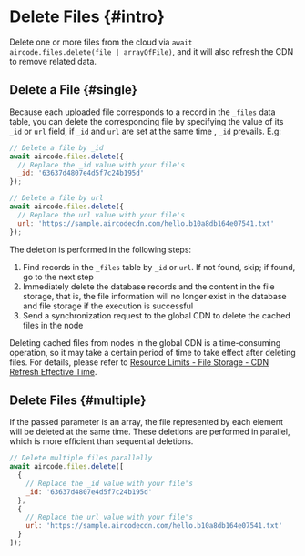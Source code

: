 # Delete Files {#intro}

Delete one or more files from the cloud via `await aircode.files.delete(file | arrayOfFile)`, and it will also refresh the CDN to remove related data.

## Delete a File {#single}

Because each uploaded file corresponds to a record in the `_files` data table, you can delete the corresponding file by specifying the value of its `_id` or `url` field, if `_id` and `url` are set at the same time , `_id` prevails. E.g:

```js
// Delete a file by _id
await aircode.files.delete({
  // Replace the _id value with your file's
  _id: '63637d4807e4d5f7c24b195d'
});

// Delete a file by url
await aircode.files.delete({
  // Replace the url value with your file's
  url: 'https://sample.aircodecdn.com/hello.b10a8db164e07541.txt'
});
```

The deletion is performed in the following steps:

1. Find records in the `_files` table by `_id` or `url`. If not found, skip; if found, go to the next step
2. Immediately delete the database records and the content in the file storage, that is, the file information will no longer exist in the database and file storage if the execution is successful
3. Send a synchronization request to the global CDN to delete the cached files in the node

Deleting cached files from nodes in the global CDN is a time-consuming operation, so it may take a certain period of time to take effect after deleting files. For details, please refer to [Resource Limits - File Storage - CDN Refresh Effective Time](/about/limits.html#files-cdn-delay).

## Delete Files {#multiple}

If the passed parameter is an array, the file represented by each element will be deleted at the same time. These deletions are performed in parallel, which is more efficient than sequential deletions.

```js
// Delete multiple files parallelly
await aircode.files.delete([
  {
    // Replace the _id value with your file's
    _id: '63637d4807e4d5f7c24b195d'
  },
  {
    // Replace the url value with your file's
    url: 'https://sample.aircodecdn.com/hello.b10a8db164e07541.txt'
  }
]);
```
